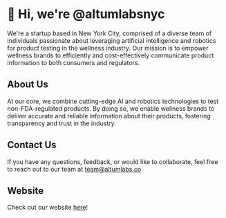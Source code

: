 # 👋 Hi, we're @altumlabsnyc

We're a startup based in New York City, comprised of a diverse team of individuals passionate about leveraging artificial intelligence and robotics for product testing in the wellness industry. Our mission is to empower wellness brands to efficiently and cost-effectively communicate product information to both consumers and regulators.

## About Us

At our core, we combine cutting-edge AI and robotics technologies to test non-FDA-regulated products. By doing so, we enable wellness brands to deliver accurate and reliable information about their products, fostering transparency and trust in the industry.

## Contact Us

If you have any questions, feedback, or would like to collaborate, feel free to reach out to our team at <team@altumlabs.co>

## Website
Check out our website [here](https://www.altumlabs.co)!
